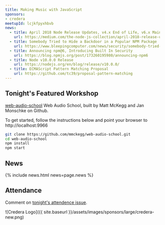 ```yaml
---
title: Making Music with JavaScript
sponsors:
- credera
meetupId: lcjkfpyxhbvb
news:
  - title: April 2018 Node Release Updates, v4.x End of Life, v6.x Maintenance, and v8.x LTS
    url: https://medium.com/the-node-js-collection/april-2018-release-updates-from-the-node-js-project-71687e1f7742
  - title: Somebody Tried to Hide a Backdoor in a Popular NPM Package
    url: https://www.bleepingcomputer.com/news/security/somebody-tried-to-hide-a-backdoor-in-a-popular-javascript-npm-package/
  - title: Announcing npm@6, Introducing Built In Security
    url: https://blog.npmjs.org/post/173260195980/announcing-npm6
  - title: Node v10.0.0 Release
    url: https://nodejs.org/en/blog/release/v10.0.0/
  - title: ECMAScript Pattern Matching Proposal
    url: https://github.com/tc39/proposal-pattern-matching
---
```


## Tonight's Featured Workshop

[web-audio-school](https://github.com/mmckegg/web-audio-school)
Web Audio School, built by Matt McKegg and Jan Monschke on Github. 

To get started, follow the instructions below and point your browser to http://localhost:9966

```bash
git clone https://github.com/mmckegg/web-audio-school.git
cd web-audio-school
npm install
npm start
```

## News

{% include news.html news=page.news %}

## Attendance

Comment on [tonight's attendence issue](https://github.com/nodeschool/dallas/issues/131).

![Credera Logo]({{ site.baseurl }}/assets/images/sponsors/large/credera-new.png)

